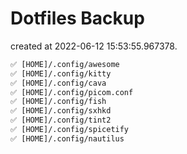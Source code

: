 
# Dotfiles Backup
 created at 2022-06-12 15:53:55.967378.

```ocaml
✅ [HOME]/.config/awesome
✅ [HOME]/.config/kitty
✅ [HOME]/.config/cava
✅ [HOME]/.config/picom.conf
✅ [HOME]/.config/fish
✅ [HOME]/.config/sxhkd
✅ [HOME]/.config/tint2
✅ [HOME]/.config/spicetify
✅ [HOME]/.config/nautilus

```
